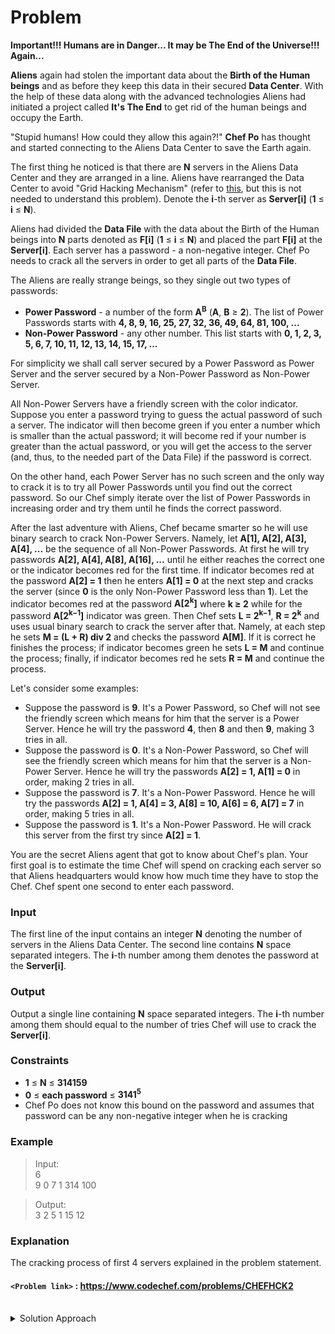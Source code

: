 # Problem
**Important!!! Humans are in Danger... It may be The End of the Universe!!! Again...**

**Aliens** again had stolen the important data about the **Birth of the Human beings** and as before they keep this data in their secured **Data Center**. With the help of these data along with the advanced technologies Aliens had initiated a project called **It's The End** to get rid of the human beings and occupy the Earth.

"Stupid humans! How could they allow this again?!" **Chef Po** has thought and started connecting to the Aliens Data Center to save the Earth again.

The first thing he noticed is that there are **N** servers in the Aliens Data Center and they are arranged in a line. Aliens have rearranged the Data Center to avoid "Grid Hacking Mechanism" (refer to [this](http://www.codechef.com/JAN13/problems/CHEFHACK), but this is not needed to understand this problem). Denote the **i**\-th server as **Server\[i\]** (**1** ≤ **i** ≤ **N**).

Aliens had divided the **Data File** with the data about the Birth of the Human beings into **N** parts denoted as **F\[i\]** (**1** ≤ **i** ≤ **N**) and placed the part **F\[i\]** at the **Server\[i\]**. Each server has a password - a non-negative integer. Chef Po needs to crack all the servers in order to get all parts of the **Data File**.

The Aliens are really strange beings, so they single out two types of passwords:

*   **Power Password** - a number of the form **A<sup>B</sup>** (**A**, **B** ≥ **2**). The list of Power Passwords starts with **4, 8, 9, 16, 25, 27, 32, 36, 49, 64, 81, 100, ...**
*   **Non-Power Password** - any other number. This list starts with **0, 1, 2, 3, 5, 6, 7, 10, 11, 12, 13, 14, 15, 17, ...**

For simplicity we shall call server secured by a Power Password as Power Server and the server secured by a Non-Power Password as Non-Power Server.

All Non-Power Servers have a friendly screen with the color indicator. Suppose you enter a password trying to guess the actual password of such a server. The indicator will then become green if you enter a number which is smaller than the actual password; it will become red if your number is greater than the actual password, or you will get the access to the server (and, thus, to the needed part of the Data File) if the password is correct.

On the other hand, each Power Server has no such screen and the only way to crack it is to try all Power Passwords until you find out the correct password. So our Chef simply iterate over the list of Power Passwords in increasing order and try them until he finds the correct password.

After the last adventure with Aliens, Chef became smarter so he will use binary search to crack Non-Power Servers. Namely, let **A\[1\], A\[2\], A\[3\], A\[4\], ...** be the sequence of all Non-Power Passwords. At first he will try passwords **A\[2\], A\[4\], A\[8\], A\[16\], ...** until he either reaches the correct one or the indicator becomes red for the first time. If indicator becomes red at the password **A\[2\] = 1** then he enters **A\[1\] = 0** at the next step and cracks the server (since **0** is the only Non-Power Password less than **1**). Let the indicator becomes red at the password **A\[2<sup>k</sup>\]** where **k ≥ 2** while for the password **A\[2<sup>k−1</sup>\]** indicator was green. Then Chef sets **L = 2<sup>k−1</sup>**, **R = 2<sup>k</sup>** and uses usual binary search to crack the server after that. Namely, at each step he sets **M = (L + R) div 2** and checks the password **A\[M\]**. If it is correct he finishes the process; if indicator becomes green he sets **L = M** and continue the process; finally, if indicator becomes red he sets **R = M** and continue the process.

Let's consider some examples:

*   Suppose the password is **9**. It's a Power Password, so Chef will not see the friendly screen which means for him that the server is a Power Server. Hence he will try the password **4**, then **8** and then **9**, making 3 tries in all.
*   Suppose the password is **0**. It's a Non-Power Password, so Chef will see the friendly screen which means for him that the server is a Non-Power Server. Hence he will try the passwords **A\[2\] = 1, A\[1\] = 0** in order, making 2 tries in all.
*   Suppose the password is **7**. It's a Non-Power Password. Hence he will try the passwords **A\[2\] = 1, A\[4\] = 3, A\[8\] = 10, A\[6\] = 6, A\[7\] = 7** in order, making 5 tries in all.
*   Suppose the password is **1**. It's a Non-Power Password. He will crack this server from the first try since **A\[2\] = 1**.

You are the secret Aliens agent that got to know about Chef's plan. Your first goal is to estimate the time Chef will spend on cracking each server so that Aliens headquarters would know how much time they have to stop the Chef. Chef spent one second to enter each password.

### Input

The first line of the input contains an integer **N** denoting the number of servers in the Aliens Data Center. The second line contains **N** space separated integers. The **i**\-th number among them denotes the password at the **Server\[i\]**.

### Output

Output a single line containing **N** space separated integers. The **i**\-th number among them should equal to the number of tries Chef will use to crack the **Server\[i\]**.

### Constraints

*   **1** ≤ **N** ≤ **314159**
*   **0** ≤ **each password** ≤ **3141<sup>5</sup>**
*   Chef Po does not know this bound on the password and assumes that password can be any non-negative integer when he is cracking

### Example
>Input:<br/>
6<br/>
9 0 7 1 314 100

>Output:<br/>
3 2 5 1 15 12<br/>

### Explanation

The cracking process of first 4 servers explained in the problem statement.

#### `<Problem link>` : <https://www.codechef.com/problems/CHEFHCK2>
<br/>
<details>
  <summary>Solution Approach</summary>
  
  ######
  The problem can be divided into two subparts of finding rank of power password and simulating the process for non power password

It all boils down to finding the rank of a power password in a power password list and the rank of a non power password in a non power password list.

Luckily for us non power password list is just the compliment to the power password list and we can get the rank by `rnp = n - cntp`<br/>
where
  - rnp = rank of non power password<br/>
  - n = non power password<br/>
  - cntp = count of power passwords upto n

After finding the rank of non power password we can simulate the process as described in the question.

Now to find the rank of a power password we binary serch on the list of all power passwords. Oh! but wait we can't store all the possible power passwords in memory because the n is very large.

We will ignore all the square powers which will decrease the size of our array and will fit in memory. We can handle cnt of square powers by exploiting the property of square root function in my_sqrt() function

my_sqrt():<br/>
my_sqrt(x) gives square root of x and also gives the number of squares in range [1, x]. It includes 1 and we have to subtract with 1 to get rid of it.

Now we can further optimize the code by seprating the cube powers with non cube powers. We will generate the cube powers in sorted order and avoid sorting it later. Hence, we only need to sort non cube powers and then we will merge the two lists.

In essence:<br/>
- rank of a power password x is no of squares powers <= x + no of non-square powers <= x<br/>
Mathematically: `rank = (y-1) + (index+1) - square` <br/>
where
  - y = number of squares in range [1, x] including 1. y-1 gives the number of squares in range [1, x] excluding 1.<br/>
  - index = zero based index of x if it had existed or exists in powALL vector giving the number of non-square powers <= x. <br/>
  - square = boolean to know if x is a square power. If yes, then x doesn't exists in powAll and index points to a value greater than x which should be excluded.<br/>

- rank of a non-power password is rank of x in normal list - all power passwords<br/>
Mathematically: `rank = (x+1) - (y-1) - index`<br/>
where
  - x+1 gives rank of x in 0,1,2......x (normal) list of numbers<br/>
  - y-1 gives the number of squares in range[1, x] excluding 1.<br/>
  - index gives number of non-square powers <= x<br/>

Learnings:
  - pow(x, y) standard library function doesn't work well with large values
  - Square root needs to be handled carefully with large values
  - floor(log<sub>2</sub>(x)) gives then minimum number of times we have to take power of 2 to get the highest number <= x    
  
  ### References
  
  >https://discuss.codechef.com/questions/6650/chefhck2-editorial<br/>
  
</details>
